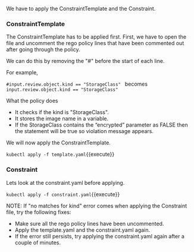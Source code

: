 We have to apply the ConstraintTemplate and the Constraint.

### ConstraintTemplate
The ConstraintTemplate has to be applied first. First, we have to open the file and uncomment the rego policy lines that have been commented out after going through the policy.

We can do this by removing the "#" before the start of each line.

For example,

```#input.review.object.kind == "StorageClass" ``` becomes ```input.review.object.kind == "StorageClass" ```

What the policy does
* It checks if the kind is "StorageClass".
* It stores the image name in a variable.
* If the StorageClass contains the “encrypted” parameter as FALSE then the statement will be true so violation message appears.

We will now apply the ConstraintTemplate.

```kubectl apply -f template.yaml```{{execute}}

### Constraint
Lets look at the constraint.yaml before applying.

```kubectl apply -f constraint.yaml```{{execute}}

NOTE: If "no matches for kind" error comes when applying the Constraint file, try the following fixes:

* Make sure all the rego policy lines have been uncommented.
* Apply the template.yaml and the constraint.yaml again.
* If the error still persists, try applying the constraint.yaml again after a couple of minutes.
